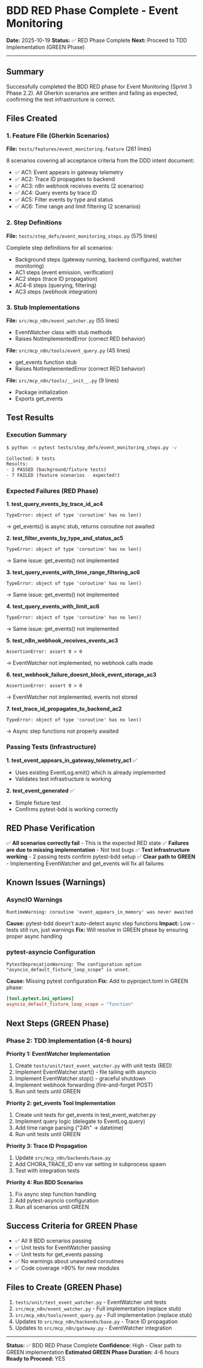 # BDD RED Phase Complete - Event Monitoring

**Date:** 2025-10-19
**Status:** ✅ RED Phase Complete
**Next:** Proceed to TDD Implementation (GREEN Phase)

---

## Summary

Successfully completed the BDD RED phase for Event Monitoring (Sprint 3 Phase 2.2). All Gherkin scenarios are written and failing as expected, confirming the test infrastructure is correct.

## Files Created

### 1. Feature File (Gherkin Scenarios)
**File:** `tests/features/event_monitoring.feature` (261 lines)

8 scenarios covering all acceptance criteria from the DDD intent document:
- ✅ AC1: Event appears in gateway telemetry
- ✅ AC2: Trace ID propagates to backend
- ✅ AC3: n8n webhook receives events (2 scenarios)
- ✅ AC4: Query events by trace ID
- ✅ AC5: Filter events by type and status
- ✅ AC6: Time range and limit filtering (2 scenarios)

### 2. Step Definitions
**File:** `tests/step_defs/event_monitoring_steps.py` (575 lines)

Complete step definitions for all scenarios:
- Background steps (gateway running, backend configured, watcher monitoring)
- AC1 steps (event emission, verification)
- AC2 steps (trace ID propagation)
- AC4-6 steps (querying, filtering)
- AC3 steps (webhook integration)

### 3. Stub Implementations
**File:** `src/mcp_n8n/event_watcher.py` (55 lines)
- EventWatcher class with stub methods
- Raises NotImplementedError (correct RED behavior)

**File:** `src/mcp_n8n/tools/event_query.py` (45 lines)
- get_events function stub
- Raises NotImplementedError (correct RED behavior)

**File:** `src/mcp_n8n/tools/__init__.py` (9 lines)
- Package initialization
- Exports get_events

## Test Results

### Execution Summary
```bash
$ python -m pytest tests/step_defs/event_monitoring_steps.py -v

Collected: 9 tests
Results:
- 2 PASSED (background/fixture tests)
- 7 FAILED (feature scenarios - expected!)
```

### Expected Failures (RED Phase)

**1. test_query_events_by_trace_id_ac4**
```
TypeError: object of type 'coroutine' has no len()
```
→ get_events() is async stub, returns coroutine not awaited

**2. test_filter_events_by_type_and_status_ac5**
```
TypeError: object of type 'coroutine' has no len()
```
→ Same issue: get_events() not implemented

**3. test_query_events_with_time_range_filtering_ac6**
```
TypeError: object of type 'coroutine' has no len()
```
→ Same issue: get_events() not implemented

**4. test_query_events_with_limit_ac6**
```
TypeError: object of type 'coroutine' has no len()
```
→ Same issue: get_events() not implemented

**5. test_n8n_webhook_receives_events_ac3**
```
AssertionError: assert 0 > 0
```
→ EventWatcher not implemented, no webhook calls made

**6. test_webhook_failure_doesnt_block_event_storage_ac3**
```
AssertionError: assert 0 > 0
```
→ EventWatcher not implemented, events not stored

**7. test_trace_id_propagates_to_backend_ac2**
```
TypeError: object of type 'coroutine' has no len()
```
→ Async step functions not properly awaited

### Passing Tests (Infrastructure)

**1. test_event_appears_in_gateway_telemetry_ac1** ✅
- Uses existing EventLog.emit() which is already implemented
- Validates test infrastructure is working

**2. test_event_generated** ✅
- Simple fixture test
- Confirms pytest-bdd is working correctly

## RED Phase Verification

✅ **All scenarios correctly fail** - This is the expected RED state
✅ **Failures are due to missing implementation** - Not test bugs
✅ **Test infrastructure working** - 2 passing tests confirm pytest-bdd setup
✅ **Clear path to GREEN** - Implementing EventWatcher and get_events will fix all failures

## Known Issues (Warnings)

### AsyncIO Warnings
```
RuntimeWarning: coroutine 'event_appears_in_memory' was never awaited
```

**Cause:** pytest-bdd doesn't auto-detect async step functions
**Impact:** Low - tests still run, just warnings
**Fix:** Will resolve in GREEN phase by ensuring proper async handling

### pytest-asyncio Configuration
```
PytestDeprecationWarning: The configuration option "asyncio_default_fixture_loop_scope" is unset.
```

**Cause:** Missing pytest configuration
**Fix:** Add to pyproject.toml in GREEN phase:
```toml
[tool.pytest.ini_options]
asyncio_default_fixture_loop_scope = "function"
```

## Next Steps (GREEN Phase)

### Phase 2: TDD Implementation (4-6 hours)

**Priority 1: EventWatcher Implementation**
1. Create `tests/unit/test_event_watcher.py` with unit tests (RED)
2. Implement EventWatcher.start() - file tailing with asyncio
3. Implement EventWatcher.stop() - graceful shutdown
4. Implement webhook forwarding (fire-and-forget POST)
5. Run unit tests until GREEN

**Priority 2: get_events Tool Implementation**
1. Create unit tests for get_events in test_event_watcher.py
2. Implement query logic (delegate to EventLog.query)
3. Add time range parsing ("24h" → datetime)
4. Run unit tests until GREEN

**Priority 3: Trace ID Propagation**
1. Update `src/mcp_n8n/backends/base.py`
2. Add CHORA_TRACE_ID env var setting in subprocess spawn
3. Test with integration tests

**Priority 4: Run BDD Scenarios**
1. Fix async step function handling
2. Add pytest-asyncio configuration
3. Run all scenarios until GREEN

## Success Criteria for GREEN Phase

- ✅ All 9 BDD scenarios passing
- ✅ Unit tests for EventWatcher passing
- ✅ Unit tests for get_events passing
- ✅ No warnings about unawaited coroutines
- ✅ Code coverage >90% for new modules

## Files to Create (GREEN Phase)

1. `tests/unit/test_event_watcher.py` - EventWatcher unit tests
2. `src/mcp_n8n/event_watcher.py` - Full implementation (replace stub)
3. `src/mcp_n8n/tools/event_query.py` - Full implementation (replace stub)
4. Updates to `src/mcp_n8n/backends/base.py` - Trace ID propagation
5. Updates to `src/mcp_n8n/gateway.py` - EventWatcher integration

---

**Status:** ✅ BDD RED Phase Complete
**Confidence:** High - Clear path to GREEN implementation
**Estimated GREEN Phase Duration:** 4-6 hours
**Ready to Proceed:** YES
